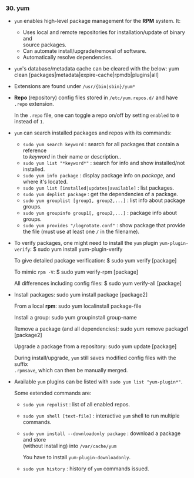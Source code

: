 ### 30. yum

  * `yum` enables high-level package management for the **RPM** system. It:

    * Uses local and remote repositories for installation/update of binary and  
      source packages.
    * Can automate install/upgrade/removal of software.
    * Automatically resolve dependencies.

  * `yum`'s database/metadata cache can be cleared with the below:
        yum clean [packages|metadata|expire-cache|rpmdb|plugins|all]

  * Extensions are found under `/usr/{bin|sbin}/yum*`

  * **Repo** (repository) config files stored in `/etc/yum.repos.d/` and have
    `.repo` extension.

    In the `.repo` file, one can toggle a repo on/off by setting `enabled` to `0`
    instead of `1`.

  * `yum` can search installed packages and repos with its commands:
    * `sudo yum search keyword` : search for all packages that contain a reference  
      to *keyword* in their name or description..
    * `sudo yum list "*keyword*"` : search for info and show installed/not installed.
    * `sudo yum info package` : display package info on *package*, and where it's located.
    * `sudo yum list [installed|updates|available]` : list packages.
    * `sudo yum deplist package` : get the dependencies of a package.
    * `sudo yum grouplist [group1, group2,...]` : list info about package groups.
    * `sudo yum groupinfo group1[, group2,...]` : package info about groups.
    * `sudo yum provides "/logrotate.conf"` : show package that provide the file
      (must use at least one `/` in the filename).

  * To verify packages, one might need to install the `yum` plugin `yum-plugin-verify`:
        $ sudo yum install yum-plugin-verify

    To give detailed package verification:
        $ sudo yum verify [package]

    To mimic `rpm -V`:
        $ sudo yum verify-rpm [package]

    All differences including config files:
        $ sudo yum verify-all [package]

  * Install packages:
        sudo yum install package [package2]

    From a local **rpm**:
        sudo yum localinstall package-file

    Install a group:
        sudo yum groupinstall group-name

    Remove a package (and all dependencies):
        sudo yum remove package1 [package2]

    Upgrade a package from a repository:
        sudo yum update [package]

    During install/upgrade, `yum` still saves modified config files with the suffix  
    `.rpmsave`, which can then be manually merged.

  * Available `yum` plugins can be listed with `sudo yum list "yum-plugin*"`.

    Some extended commands are:
      * `sudo yum repolist` : list of all enabled repos.
      * `sudo yum shell [text-file]` : interactive `yum` shell to run multiple  
        commands.
      * `sudo yum install --downloadonly package` : download a package and store  
        (without installing) into `/var/cache/yum`

        You have to install `yum-plugin-downloadonly`.
      * `sudo yum history` : history of `yum` commands issued.
